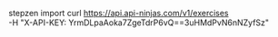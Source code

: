stepzen import curl https://api.api-ninjas.com/v1/exercises \
 -H "X-API-KEY: YrmDLpaAoka7ZgeTdrP6vQ==3uHMdPvN6nNZyfSz"